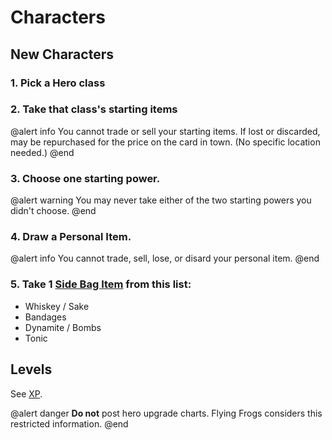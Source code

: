 ﻿# Characters

## New Characters

### 1. Pick a Hero class
### 2. Take that class's starting items

@alert info
You cannot trade or sell your starting items. If lost or discarded, may be repurchased for the price on the card in town. (No specific location needed.)
@end

### 3. **Choose** one starting power. 

@alert warning
You may never take either of the two starting powers you didn't choose.
@end

### 4. **Draw** a **Personal Item**.

@alert info
You cannot trade, sell, lose, or disard your personal item.
@end

### 5. Take 1 [Side Bag Item](SideBag.htm) from this list:

* Whiskey / Sake
* Bandages
* Dynamite / Bombs
* Tonic

## Levels

See [XP](XP.htm).

@alert danger
**Do not** post hero upgrade charts. Flying Frogs considers this restricted information.
@end


